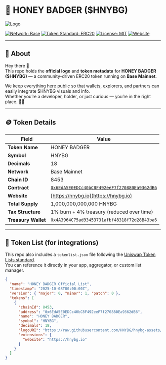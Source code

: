 # 🦡 HONEY BADGER ($HNYBG)

![Logo](https://raw.githubusercontent.com/HNYBG/hnybg-assets/main/logo-256.png)

[![Network: Base](https://img.shields.io/badge/network-Base-blue?logo=coinbase)](https://base.org)
[![Token Standard: ERC20](https://img.shields.io/badge/token-ERC20-green)](https://ethereum.org/en/developers/docs/standards/tokens/erc-20/)
[![License: MIT](https://img.shields.io/badge/license-MIT-lightgrey)](LICENSE)
[![Website](https://img.shields.io/badge/visit-hnybg.io-orange)](https://hnybg.io)

---

## 💬 About

Hey there 👋  
This repo holds the **official logo** and **token metadata** for **HONEY BADGER ($HNYBG)** — a community-driven ERC20 token running on **Base Mainnet**.

We keep everything here public so that wallets, explorers, and partners can easily integrate $HNYBG visuals and info.  
Whether you’re a developer, holder, or just curious — you’re in the right place. 🦡✨

---

## 🪙 Token Details

| Field | Value |
|-------|-------|
| **Token Name** | HONEY BADGER |
| **Symbol** | HNYBG |
| **Decimals** | 18 |
| **Network** | Base Mainnet |
| **Chain ID** | 8453 |
| **Contract** | [`0x6EdA5E0EDCc40bC8F492eeF7f270880Ea9362dB6`](https://basescan.org/token/0x6EdA5E0EDCc40bC8F492eeF7f270880Ea9362dB6) |
| **Website** | [https://hnybg.io](https://hnybg.io) |
| **Total Supply** | 1,000,000,000,000 HNYBG |
| **Tax Structure** | 1% burn + 4% treasury (reduced over time) |
| **Treasury Wallet** | `0x4A3964C75ad93453731afbf48318f72d28B43ba6` |

---

## 🧩 Token List (for integrations)

This repo also includes a `tokenlist.json` file following the [Uniswap Token Lists standard](https://tokenlists.org/).  
You can reference it directly in your app, aggregator, or custom list manager.

```json
{
  "name": "HONEY BADGER Official List",
  "timestamp": "2025-10-08T00:00:00Z",
  "version": { "major": 0, "minor": 1, "patch": 0 },
  "tokens": [
    {
      "chainId": 8453,
      "address": "0x6EdA5E0EDCc40bC8F492eeF7f270880Ea9362dB6",
      "name": "HONEY BADGER",
      "symbol": "HNYBG",
      "decimals": 18,
      "logoURI": "https://raw.githubusercontent.com/HNYBG/hnybg-assets/main/logo-256.png",
      "extensions": {
        "website": "https://hnybg.io"
      }
    }
  ]
}
